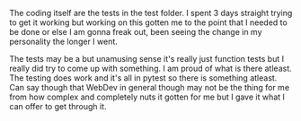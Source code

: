 The coding itself are the tests in the test folder. I spent 3 days straight trying to get it working but working on this gotten me to the point that I needed to be done or else I am gonna freak out, been seeing the change in my personality the longer I went.

The tests may be a but unamusing sense it's really just function tests but I really did try to come up with something. I am proud of what is there atleast. The testing does work and it's all in pytest so there is something atleast.  Can say though that WebDev in general though may not be the thing for me from how complex and completely nuts it gotten for me but I gave it what I can offer to get through it. 